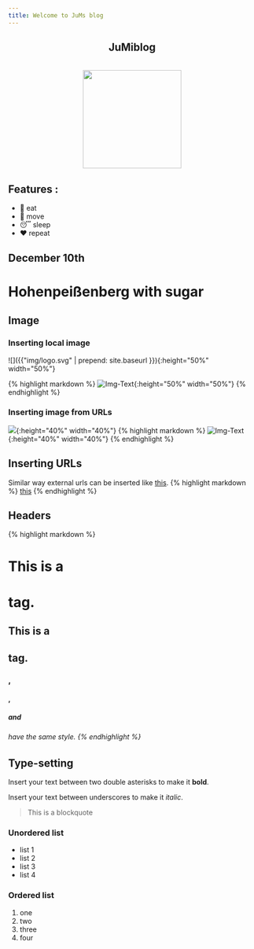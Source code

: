```yaml
---
title: Welcome to JuMs blog
---
```

 
 <h2 align="center">JuMiblog</h2>
 <p align="center">
  <br>
  <img src="https://github.com/mariaseltmann/mariaseltmann.github.io/logo.png?sanitize=true" width="200px" height="200px">
</p>

## Features : 
- 🥘 eat
- 🚶 move
- 😴 sleep
- ❤️ repeat


## December 10th
# Hohenpeißenberg with sugar

## Image
### Inserting local image
![]({{"img/logo.svg" | prepend: site.baseurl }}){:height="50%" width="50%"}

{% highlight markdown %}
![Img-Text](/path/to/img.svg){:height="50%" width="50%"}
{% endhighlight %}

### Inserting image from URLs
![](https://pranjaldhole.github.io/images/evolution.jpg){:height="40%" width="40%"}
{% highlight markdown %}
![Img-Text](https://address/to/img.png){:height="40%" width="40%"}
{% endhighlight %}

## Inserting URLs
Similar way external urls can be inserted like [this](http://www.example.com).
{% highlight markdown %}
[this](http://www.example.com)
{% endhighlight %}

## Headers

{% highlight markdown %}
 # This is a <h1> tag.
 ## This is a <h2> tag.
 <h3>, <h4>, <h5> and <h6> have the same style.
{% endhighlight %}

## Type-setting
Insert your text between two double asterisks to make it **bold**.

Insert your text between underscores to make it _italic_.

> This is a blockquote

### Unordered list
- list 1
- list 2
- list 3
- list 4

### Ordered list
1. one
2. two
3. three
4. four
